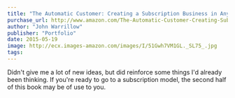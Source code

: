 ```yaml
---
title: "The Automatic Customer: Creating a Subscription Business in Any Industry"
purchase_url: http://www.amazon.com/The-Automatic-Customer-Creating-Subscription/dp/159184746X%3FSubscriptionId%3DAKIAIVZLK2PABGQI2KAQ%26tag%3Deverrail-20%26linkCode%3Dxm2%26camp%3D2025%26creative%3D165953%26creativeASIN%3D159184746X
author: "John Warrillow"
publisher: "Portfolio"
date: 2015-05-19
image: http://ecx.images-amazon.com/images/I/51Gwh7VM1GL._SL75_.jpg
tags:
---
```


Didn't give me a lot of new ideas, but did reinforce some things I'd already
been thinking. If you're ready to go to a subscription model, the second half of
this book may be of use to you.
